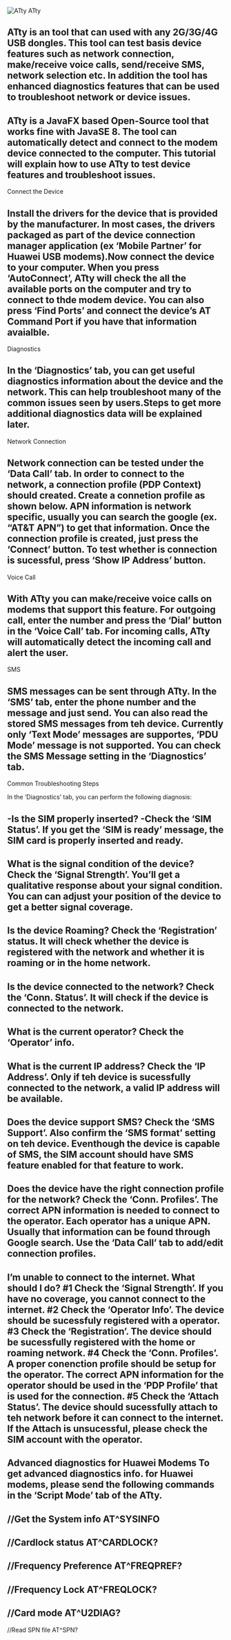 ![ATty](https://user-images.githubusercontent.com/83019866/143721233-42fb9b45-5121-4b58-af5e-8a6be3ad0777.png)
ATty			

ATty is an tool that can used with any 2G/3G/4G USB dongles. This tool can test basis device features such as network connection, make/receive voice calls, send/receive SMS, network selection etc. In addition the tool has enhanced diagnostics features that can be used to troubleshoot network or device issues.
-
ATty is a JavaFX based Open-Source tool that works fine with JavaSE 8. The tool can automatically detect and connect to the modem device connected to the computer. This tutorial will explain how to use ATty to test device features and troubleshoot issues.
-
Connect the Device

Install the drivers for the device that is provided by the manufacturer. In most cases, the drivers packaged as part of the device connection manager application (ex ‘Mobile Partner’ for Huawei USB modems).Now connect the device to your computer. When you press ‘AutoConnect’, ATty will check the all the available ports on the computer and try to connect to thde modem device. You can also press ‘Find Ports’ and connect the device’s AT Command Port if you have that information avaialble.
-
Diagnostics

In the ‘Diagnostics’ tab, you can get useful diagnostics information about the device and the network. This can help troubleshoot many of the common issues seen by users.Steps to get more additional diagnostics data will be explained later.
-
Network Connection

Network connection can be tested under the ‘Data Call’ tab. In order to connect to the network, a connection profile (PDP Context) should created. Create a connetion profile as shown below. APN information is network specific, usually you can search the google (ex. “AT&T APN”) to get that information. Once the connection profile is created, just press the ‘Connect’ button. To test whether is connection is sucessful, press ‘Show IP Address’ button.
-
Voice Call

With ATty you can make/receive voice calls on modems that support this feature. For outgoing call, enter the number and press the ‘Dial’ button in the ‘Voice Call’ tab. For incoming calls, ATty will automatically detect the incoming call and alert the user.
-
SMS

SMS messages can be sent through ATty. In the ‘SMS’ tab, enter the phone number and the message and just send. You can also read the stored SMS messages from teh device. Currently only ‘Text Mode’ messages are supportes, ‘PDU Mode’ message is not supported. You can check the SMS Message setting in the ‘Diagnostics’ tab.
-
Common Troubleshooting Steps

In the ‘Diagnostics’ tab, you can perform the following diagnosis:

-Is the SIM properly inserted?
-Check the ‘SIM Status’. If you get the ‘SIM is ready’ message, the SIM card is properly inserted and          ready.
-  
What is the signal condition of the device?
Check the ‘Signal Strength’. You’ll get a qualitative response about your signal condition. You can can adjust your position of the device to get a better signal coverage.
-
Is the device Roaming?
Check the ‘Registration’ status. It will check whether the device is registered with the network and whether it is roaming or in the home network.
-
Is the device connected to the network?
Check the ‘Conn. Status’. It will check if the device is connected to the network.
-
What is the current operator?
Check the ‘Operator’ info.
-
What is the current IP address?
Check the ‘IP Address’. Only if teh device is sucessfully connected to the network, a valid IP address will be available.
-
Does the device support SMS?
Check the ‘SMS Support’. Also confirm the ‘SMS format’ setting on teh device. Eventhough the device is capable of SMS, the SIM account should have SMS feature enabled for that feature to work.
-
Does the device have the right connection profile for the network?
Check the ‘Conn. Profiles’. The correct APN information is needed to connect to the operator. Each operator has a unique APN. Usually that information can be found through Google search. Use the ‘Data Call’ tab to add/edit connection profiles.
-
I’m unable to connect to the internet. What should I do?
#1 Check the ‘Signal Strength’. If you have no coverage, you cannot connect to the internet.
#2 Check the ‘Operator Info’. The device should be sucessfuly registered with a operator.
#3 Check the ‘Registration’. The device should be sucessfully registered with the home or roaming network.
#4 Check the ‘Conn. Profiles’. A proper conenction profile should be setup for the operator. The correct APN information for the operator should be used in the ‘PDP Profile’ that is used for the connection.
#5 Check the ‘Attach Status’. The device should sucessfully attach to teh network before it can connect to the internet. If the Attach is unsucessful, please check the SIM account with the operator.
-
Advanced diagnostics for Huawei Modems
To get advanced diagnostics info. for Huawei modems, please send the following commands in the ‘Script Mode’ tab of the ATty.
-
//Get the System info
AT^SYSINFO
-
//Cardlock status
AT^CARDLOCK?
-
//Frequency Preference
AT^FREQPREF?
-
//Frequency Lock
AT^FREQLOCK?
-
//Card mode
AT^U2DIAG?
-
//Read SPN file
AT^SPN?
